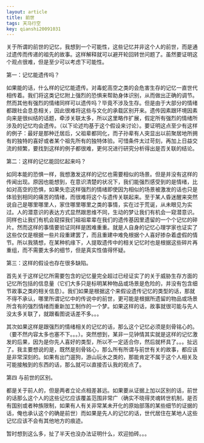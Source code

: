 ```yaml
---
layout: article
title: 前世
tags: 天马行空
key: qianshi20091031
---
```


关于所谓的前世的记忆，我想到一个可能性，这些记忆并非这个人的前世，而是通过遗传而传递的祖先的故事。这样解释就可以避开轮回转世问题了。虽然要证明这个观点很难，但是至少可以考虑下可能性。
<!--more-->

第一：记忆能遗传吗？

如果能的话，什么样的记忆能遗传。对毒蛇高空之类的会危害生存的记忆一直世代相传着。我们将这类记忆附上强烈的恐惧来帮助身体识别，从而做出正确的调节。然而其他有强烈的情绪同样可以遗传吗？毕竟不涉及生存。但是由于大部分的情绪都跟社会息息相关，因此很难将这些与文化的承载区别开来。遗传因素跟环境因素向来是很纠结的话题，牵涉关联太多，所以这里略作扩展，假定所有强烈的情绪所涉及的记忆均会遗传。（以下论述均基于这个假设来讨论）。要证明这点至少有这样的例子：最好是那种迁居后，父祖辈都同化，而子孙辈有人突显出以前聚居地所拥有的独特的喜好或者某个祖先所有的独特体验。可惜条件太过苛刻，再加上日益交流的频繁，要找到这样的例子都很难，更何况进行研究分析得出是否关联的结论。

第二：这样的记忆能回忆起来吗？

如同本能的恐惧一样，我想激发这样的记忆也需要相似的场景。但是并没有这样的传闻出现。原因也能想到，在意识清楚的状况下，我们能强烈感受到的是情绪，比如对高空的恐惧，如果失恋这样强烈的情绪即使因为相似的场景被激发的话也只是体验到相同的痛苦的情绪，而很难将这个与遗传关联起来。至于某人昏迷醒来突然说自己是哪里哪里人，家住哪里哪里之类的事情，实在过于荒诞，从未眼见为实过。人的潜意识的表达方式显然跟思维不同，生动的梦让我们有机会一窥潜意识。同样也让我们有机会窥探我们祖祖辈辈在我们的遗传基因里遗留的一个个记忆的碎片。然而这样的事情要验证同样是困难重重。就是人自身的记忆心理学家也证实了这些仅仅是根据一些片段重建罢了，而且重建中难免根据个人喜好掺杂着虚假的情节。所以我猜想，在某种机缘下，人提取遗传中的相关记忆时也是根据这些碎片再重组，而不需要太多的细节，但是真实性值得怀疑。

第三：这样的假设也存在很多缺陷。

首先关于这样记忆所需要包含的记忆量完全超过已经证实了的关于威胁生存方面的记忆所包括的信息量（它们大多只是标明某种物品或场景是危险的，并没有包含细节故事之类的相关信息）。我们如果是根据这个来假设遗传记忆的类型的话，那就不得不承认，哪里所谓记忆中的传说中的前世，更可能是根据所遗留的物品或场景所含有的强烈情绪而重新加工制作的一个梦。如果这样的话，故事就很可能与先人没太多关联了，就跟看图说话差不多。。。

其次如果这样是跟强烈的情绪相关的记忆的话，那么这个记忆必须是刻骨铭心的。（要不然内容太多也塞不下。。。）。突然想到，某非一见钟情其实就是这样的记忆激发的后果，因为是你先人喜好的类型，所以不一定适合你，然后就杯具了。。。扯远了。我主要想说的是，既然是刻骨铭心，那么所有所谓与前世有关的故事，都应该是非常深刻的。如果有出门遛狗，游山玩水之类的，那能肯定不属于这个人相关及可能接触到的东西的话，那么就可以直接否认我的观点了。

第四 与前世的区别。

都是关于前人的，但是两者立论点相差甚远。如果要从证据上加以区别的话，前世的话那么这个人的这些记忆应该覆盖范围非常广（确实不晓得灵魂转世机制，是否有国别或者种族限制，如果有人有关非常某未开化的原始部落的某些细节的证据的话，俺也承认这个的确是前世）而如果是先人的记忆的话，世代居住在某地人这些记忆应该不会有其他地方的痕迹。

暂时想到这么多，扯了半天也没办法证明什么，欢迎拍砖。。。